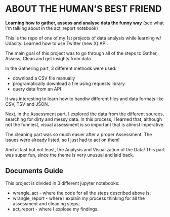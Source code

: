# ABOUT THE HUMAN'S BEST FRIEND

**Learning how to gather, assess and analyse data the funny way**
(see what I'm talking about in the act_report notebook)

This is the repo of one of my 1st projects of data analysis while learning w/ Udacity. Learned how to use Twitter (new X) API.

The main goal of this project was to go through all of the steps to Gather, Assess, Clean and get insights from data.

In the Gathering part, 3 different methods were used:
- download a CSV file manually
- programatically download a file using requests library
- query data from an API

It was interesting to learn how to handlw different files and data formats like CSV, TSV and JSON.

Next, in the Assessment part, I explored the data from the different sources, searching for dirty and messy data.
In this process, I learned that, although not the funniest, visual assessment is so important that is almost imperative. 

The cleaning part was so much easier after a proper Assessment. The issues were already listed, so I just had to act on them!

And at last but not least, the Analysis and Visualization of the Data! This part was super fun, since the theme is very unusual and laid back. 

## Documents Guide

This project is divided in 3 different jupyter notebooks:
* wrangle_act - where the code for all the steps described above is;
* wrangle_report - where I explain my process thinking for all the assessment and cleaning steps;
* act_report - where I explose my findings.

